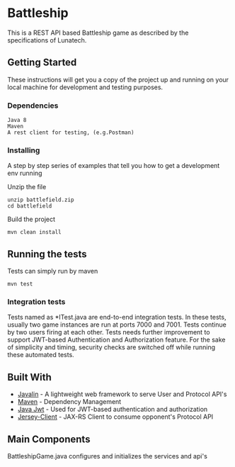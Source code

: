 # Battleship

This is a REST API based Battleship game as described by the specifications of Lunatech.

## Getting Started

These instructions will get you a copy of the project up and running on your local machine for development and testing purposes.

### Dependencies


```
Java 8
Maven
A rest client for testing, (e.g.Postman)
```

### Installing

A step by step series of examples that tell you how to get a development env running

Unzip the file

```
unzip battlefield.zip
cd battlefield
```

Build the project

```
mvn clean install
```



## Running the tests

Tests can simply run by maven
```
mvn test
```

### Integration tests

Tests named as *ITest.java are end-to-end integration tests. 
In these tests, usually two game instances are run at ports 7000 and 7001. 
Tests continue by two users firing at each other. 
Tests needs further improvement to support JWT-based Authentication and Authorization feature.
For the sake of simplicity and timing, security checks are switched off while running these automated tests.

## Built With

* [Javalin](https://javalin.io) - A lightweight web framework to serve User and Protocol API's
* [Maven](https://maven.apache.org/) - Dependency Management
* [Java Jwt](https://github.com/jwtk/jjwt) - Used for JWT-based authentication and authorization
* [Jersey-Client](https://jersey.github.io/documentation/latest/client.html) - JAX-RS Client to consume opponent's Protocol API

## Main Components
BattleshipGame.java configures and initializes the services and api's

